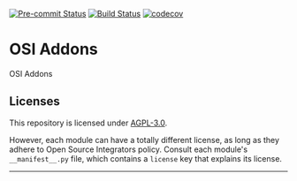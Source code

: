 
<!-- /!\ Non OCA Context : Set here the badge of your runbot / runboat instance. -->
[![Pre-commit Status](https://github.com/ursais/osi-addons/actions/workflows/pre-commit.yml/badge.svg?branch=16.0)](https://github.com/ursais/osi-addons/actions/workflows/pre-commit.yml?query=branch%3A16.0)
[![Build Status](https://github.com/ursais/osi-addons/actions/workflows/test.yml/badge.svg?branch=16.0)](https://github.com/ursais/osi-addons/actions/workflows/test.yml?query=branch%3A16.0)
[![codecov](https://codecov.io/gh/ursais/osi-addons/branch/16.0/graph/badge.svg)](https://codecov.io/gh/ursais/osi-addons)
<!-- /!\ Non OCA Context : Set here the badge of your translation instance. -->

<!-- /!\ do not modify above this line -->

# OSI Addons

OSI Addons

<!-- /!\ do not modify below this line -->

<!-- prettier-ignore-start -->

[//]: # (addons)


[//]: # (end addons)

<!-- prettier-ignore-end -->

## Licenses

This repository is licensed under [AGPL-3.0](LICENSE).

However, each module can have a totally different license, as long as they adhere to Open Source Integrators
policy. Consult each module's `__manifest__.py` file, which contains a `license` key
that explains its license.

----
<!-- /!\ Non OCA Context : Set here the full description of your organization. -->
